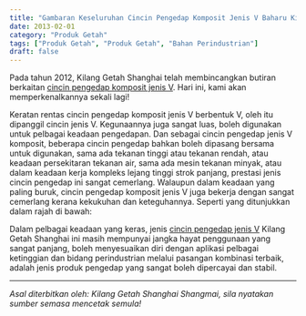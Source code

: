 ```yaml
---
title: "Gambaran Keseluruhan Cincin Pengedap Komposit Jenis V Baharu Kilang Getah Shanghai"
date: 2013-02-01
category: "Produk Getah"
tags: ["Produk Getah", "Produk Getah", "Bahan Perindustrian"]
draft: false
---
```


Pada tahun 2012, Kilang Getah Shanghai telah membincangkan butiran berkaitan [cincin pengedap komposit jenis V](http://www.smpolymer.com/xiangjiaozhipin/130/). Hari ini, kami akan memperkenalkannya sekali lagi!

Keratan rentas cincin pengedap komposit jenis V berbentuk V, oleh itu dipanggil cincin jenis V. Kegunaannya juga sangat luas, boleh digunakan untuk pelbagai keadaan pengedapan. Dan sebagai cincin pengedap jenis V komposit, beberapa cincin pengedap bahkan boleh dipasang bersama untuk digunakan, sama ada tekanan tinggi atau tekanan rendah, atau keadaan persekitaran tekanan air, sama ada mesin tekanan minyak, atau dalam keadaan kerja kompleks lejang tinggi strok panjang, prestasi jenis cincin pengedap ini sangat cemerlang. Walaupun dalam keadaan yang paling buruk, cincin pengedap komposit jenis V juga bekerja dengan sangat cemerlang kerana kekukuhan dan keteguhannya. Seperti yang ditunjukkan dalam rajah di bawah:

Dalam pelbagai keadaan yang keras, jenis [cincin pengedap jenis V](http://www.smpolymer.com/) Kilang Getah Shanghai ini masih mempunyai jangka hayat penggunaan yang sangat panjang, boleh menyesuaikan diri dengan aplikasi pelbagai ketinggian dan bidang perindustrian melalui pasangan kombinasi terbaik, adalah jenis produk pengedap yang sangat boleh dipercayai dan stabil.

---

*Asal diterbitkan oleh: Kilang Getah Shanghai Shangmai, sila nyatakan sumber semasa mencetak semula!*